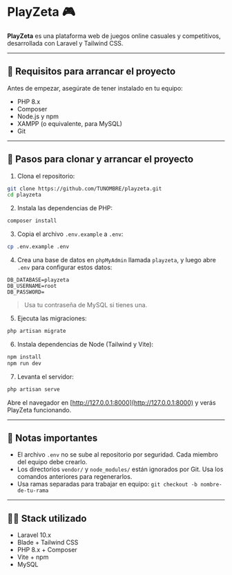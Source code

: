 
# PlayZeta 🎮

**PlayZeta** es una plataforma web de juegos online casuales y competitivos, desarrollada con Laravel y Tailwind CSS.

---

## 🔧 Requisitos para arrancar el proyecto

Antes de empezar, asegúrate de tener instalado en tu equipo:

- PHP 8.x
- Composer
- Node.js y npm
- XAMPP (o equivalente, para MySQL)
- Git

---

## 🚀 Pasos para clonar y arrancar el proyecto

1. Clona el repositorio:

```bash
git clone https://github.com/TUNOMBRE/playzeta.git
cd playzeta
```

2. Instala las dependencias de PHP:

```bash
composer install
```

3. Copia el archivo `.env.example` a `.env`:

```bash
cp .env.example .env
```

4. Crea una base de datos en `phpMyAdmin` llamada `playzeta`, y luego abre `.env` para configurar estos datos:

```
DB_DATABASE=playzeta
DB_USERNAME=root
DB_PASSWORD=
```

> Usa tu contraseña de MySQL si tienes una.

5. Ejecuta las migraciones:

```bash
php artisan migrate
```

6. Instala dependencias de Node (Tailwind y Vite):

```bash
npm install
npm run dev
```

7. Levanta el servidor:

```bash
php artisan serve
```

Abre el navegador en [http://127.0.0.1:8000](http://127.0.0.1:8000) y verás PlayZeta funcionando.

---

## 🧠 Notas importantes

- El archivo `.env` no se sube al repositorio por seguridad. Cada miembro del equipo debe crearlo.
- Los directorios `vendor/` y `node_modules/` están ignorados por Git. Usa los comandos anteriores para regenerarlos.
- Usa ramas separadas para trabajar en equipo: `git checkout -b nombre-de-tu-rama`

---

## 🧑‍💻 Stack utilizado

- Laravel 10.x
- Blade + Tailwind CSS
- PHP 8.x + Composer
- Vite + npm
- MySQL
